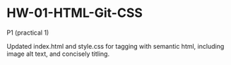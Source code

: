 # HW-01-HTML-Git-CSS
P1 (practical 1)

Updated index.html and style.css for tagging with semantic html, including image alt text, and concisely titling.
